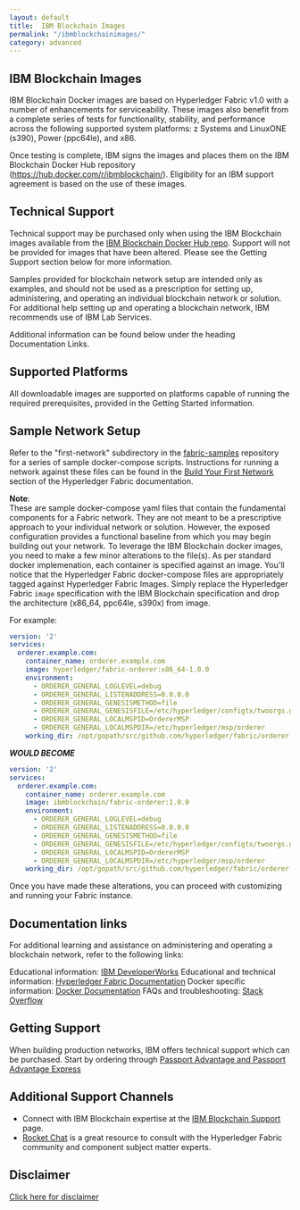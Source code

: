 ```yaml
---
layout: default
title:  IBM Blockchain Images
permalink: "/ibmblockchainimages/"
category: advanced
---
```


## IBM Blockchain Images

IBM Blockchain Docker images are based on Hyperledger Fabric v1.0 with a number of enhancements for serviceability. These images also benefit from a complete series of tests for functionality, stability, and performance across the following supported system platforms: z Systems and LinuxONE (s390), Power (ppc64le), and x86.

Once testing is complete, IBM signs the images and places them on the IBM Blockchain Docker Hub repository (https://hub.docker.com/r/ibmblockchain/). Eligibility for an IBM support agreement is based on the use of these images.

## Technical Support

Technical support may be purchased only when using the IBM Blockchain images available from the [IBM Blockchain Docker Hub repo](https://hub.docker.com/u/ibmblockchain/). Support will not be provided for images that have been altered. Please see the Getting Support section below for more information.   

Samples provided for blockchain network setup are intended only as examples, and should not be used as a prescription for setting up, administering, and operating an individual blockchain network or solution. For additional help setting up and operating a blockchain network, IBM recommends use of IBM Lab Services. 

Additional information can be found below under the heading Documentation Links.

## Supported Platforms

All downloadable images are supported on platforms capable of running the required prerequisites, provided in the Getting Started information.

## Sample Network Setup  

Refer to the "first-network" subdirectory in the [fabric-samples](https://github.com/hyperledger/fabric-samples/tree/master/first-network) repository for a series of sample docker-compose scripts.  Instructions for running a network against these files can be found in the [Build Your First Network](http://hyperledger-fabric.readthedocs.io/en/latest/build_network.html) section of the Hyperledger Fabric documentation.

**Note**:  
These are sample docker-compose yaml files that contain the fundamental components for a Fabric network.  They are not meant to be a prescriptive approach to your individual network or solution.  However, the exposed configuration provides a functional baseline from which you may begin building out your network.  To leverage the IBM Blockchain docker images, you need to make a few minor alterations to the file(s).  As per standard docker implemenation, each container is specified against an image.  You'll notice that the Hyperledger Fabric docker-compose files are appropriately tagged against Hyperledger Fabric Images.  Simply replace the Hyperledger Fabric ``image`` specification with the IBM Blockchain specification and drop the architecture (x86_64, ppc64le, s390x) from image.

For example:

``` yaml
version: '2'
services:
  orderer.example.com:
    container_name: orderer.example.com
    image: hyperledger/fabric-orderer:x86_64-1.0.0
    environment:
      - ORDERER_GENERAL_LOGLEVEL=debug
      - ORDERER_GENERAL_LISTENADDRESS=0.0.0.0
      - ORDERER_GENERAL_GENESISMETHOD=file
      - ORDERER_GENERAL_GENESISFILE=/etc/hyperledger/configtx/twoorgs.genesis.block
      - ORDERER_GENERAL_LOCALMSPID=OrdererMSP
      - ORDERER_GENERAL_LOCALMSPDIR=/etc/hyperledger/msp/orderer
    working_dir: /opt/gopath/src/github.com/hyperledger/fabric/orderer
```


_**WOULD BECOME**_


``` yaml
version: '2'
services:
  orderer.example.com:
    container_name: orderer.example.com
    image: ibmblockchain/fabric-orderer:1.0.0
    environment:
      - ORDERER_GENERAL_LOGLEVEL=debug
      - ORDERER_GENERAL_LISTENADDRESS=0.0.0.0
      - ORDERER_GENERAL_GENESISMETHOD=file
      - ORDERER_GENERAL_GENESISFILE=/etc/hyperledger/configtx/twoorgs.genesis.block
      - ORDERER_GENERAL_LOCALMSPID=OrdererMSP
      - ORDERER_GENERAL_LOCALMSPDIR=/etc/hyperledger/msp/orderer
    working_dir: /opt/gopath/src/github.com/hyperledger/fabric/orderer
```

Once you have made these alterations, you can proceed with customizing and running your Fabric instance.  

## Documentation links

For additional learning and assistance on administering and operating a blockchain network, refer to the following links:

Educational information: [IBM DeveloperWorks](https://developer.ibm.com/blockchain/)
Educational and technical information: [Hyperledger Fabric Documentation](http://hyperledger-fabric.readthedocs.io/en/latest/)
Docker specific information: [Docker Documentation](https://docs.docker.com/engine/reference/commandline/cli/)
FAQs and troubleshooting: [Stack Overflow](https://stackoverflow.com/questions/tagged/hyperledger-fabric)

## Getting Support

When building production networks, IBM offers technical support which can be purchased. Start by ordering through [Passport Advantage and Passport Advantage Express](https://www-01.ibm.com/software/passportadvantage/)

## Additional Support Channels

* Connect with IBM Blockchain expertise at the [IBM Blockchain Support](https://www.ibm.com/blockchain/hyperledger-fabric-support.html) page.
* [Rocket Chat](https://chat.hyperledger.org) is a great resource to consult with the Hyperledger Fabric community and component subject matter experts.  

## Disclaimer
[Click here for disclaimer](https://ibm-blockchain.github.io/notices/)
